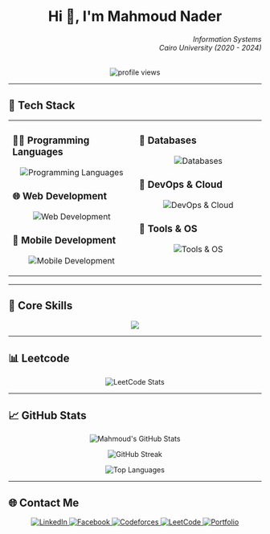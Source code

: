 <h1 align="center">Hi 👋, I'm Mahmoud Nader</h1>

<h6 align="right">  
  <i>Information Systems<br/>Cairo University (2020 - 2024)</i>
</h6>

<p align="center">
  <img src="https://visitor-badge.laobi.icu/badge?page_id=mahmoudnader150.mahmoudnader150" alt="profile views" />
</p>

---

<h2 align="left">🚀 Tech Stack</h2>

<table>
  <tr>
    <td valign="top" width="50%">

### 👨‍💻 Programming Languages
<p align="center">
  <img src="https://skillicons.dev/icons?i=java,cpp,python,cs,dart,kotlin,js,ts" alt="Programming Languages" />
</p>

### 🌐 Web Development
<p align="center">
  <img src="https://skillicons.dev/icons?i=html,css,react,nextjs,ts,nodejs,spring,django,dotnet" alt="Web Development" />
</p>

### 📱 Mobile Development
<p align="center">
  <img src="https://skillicons.dev/icons?i=flutter,androidstudio,kotlin" alt="Mobile Development" />
</p>

</td>
<td valign="top" width="50%">

### 💾 Databases
<p align="center">
  <img src="https://skillicons.dev/icons?i=mysql,mongodb,postgres" alt="Databases" />
</p>

### 🐳 DevOps & Cloud
<p align="center">
  <img src="https://skillicons.dev/icons?i=docker,kubernetes" alt="DevOps & Cloud" />
</p>

### 🧰 Tools & OS
<p align="center">
  <img src="https://skillicons.dev/icons?i=linux,git,github,idea,clion,neovim,vscode,postman,figma" alt="Tools & OS" />
</p>

</td>
  </tr>
</table>

---

<h2 align="left">🎯 Core Skills</h2>
<p align="center">
  <img src="https://readme-typing-svg.herokuapp.com?font=Fira+Code&pause=1000&color=36BCF7&center=true&width=550&lines=Full-Stack+Web+%26+Mobile+Development;Backend+Development+%7C+Spring+Boot+%7C+.Net;Problem+solving+%7C+DSA" />
</p>

---

<h2 align="left">📊 Leetcode </h2>
<p align="center">
  <img src="https://leetcard.jacoblin.cool/mahmoudnader?theme=dark&font=Fira+Code&ext=contest" alt="LeetCode Stats" />
</p>

---

<h2 align="left">📈 GitHub Stats</h2>
<p align="center">
  <img src="https://github-readme-stats.vercel.app/api?username=mahmoudnader150&show_icons=true&theme=github_dark&hide_border=true" alt="Mahmoud's GitHub Stats" />
</p>
<p align="center">
  <img src="https://github-readme-streak-stats.herokuapp.com/?user=mahmoudnader150&theme=github-dark-blue&hide_border=true" alt="GitHub Streak" />
</p>
<p align="center">
  <img src="https://github-readme-stats.vercel.app/api/top-langs/?username=mahmoudnader150&layout=compact&theme=github_dark&hide_border=true" alt="Top Languages" />
</p>

---

<h2 align="left">🌐 Contact Me</h2>
<p align="center">  
  <a href="https://linkedin.com/in/mahmoud-nader-112483228" target="_blank">
    <img src="https://img.shields.io/badge/LinkedIn-0077B5?style=for-the-badge&logo=linkedin&logoColor=white" alt="LinkedIn" />
  </a>  
  <a href="https://facebook.com/mahmoudnader.midonader" target="_blank">
    <img src="https://img.shields.io/badge/Facebook-1877F2?style=for-the-badge&logo=facebook&logoColor=white" alt="Facebook" />
  </a>  
  <a href="https://codeforces.com/profile/_nader" target="_blank">
    <img src="https://img.shields.io/badge/Codeforces-1F8ACB?style=for-the-badge&logo=codeforces&logoColor=white" alt="Codeforces" />
  </a>  
  <a href="https://leetcode.com/u/mahmoudnader/" target="_blank">
    <img src="https://img.shields.io/badge/LeetCode-FFA116?style=for-the-badge&logo=leetcode&logoColor=black" alt="LeetCode" />
  </a>
  <a href="https://mahmoudnader150.github.io/engineer-story-hub/" target="_blank">
    <img src="https://img.shields.io/badge/Portfolio-1A1A1A?style=for-the-badge&logo=github&logoColor=white" alt="Portfolio" />
  </a>
</p>
